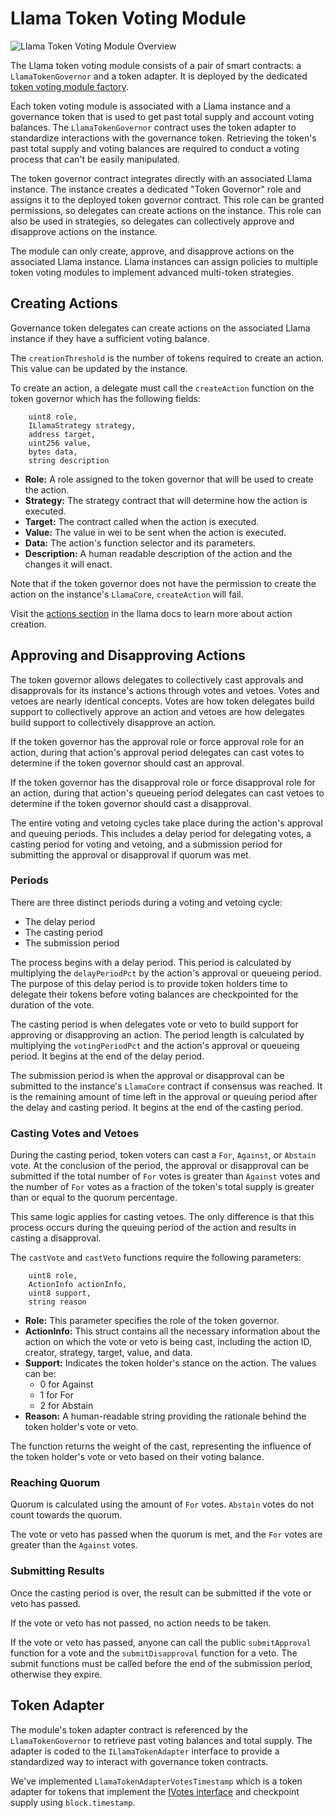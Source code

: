 # Llama Token Voting Module

![Llama Token Voting Module Overview](https://github.com/llamaxyz/llama/blob/main/diagrams/llama-token-voting-module-overview.png)

The Llama token voting module consists of a pair of smart contracts: a `LlamaTokenGovernor` and a token adapter.
It is deployed by the dedicated [token voting module factory](https://github.com/llamaxyz/llama/blob/main/docs/token-voting/token-voting-factory.md).

Each token voting module is associated with a Llama instance and a governance token that is used to get past total supply and account voting balances.
The `LlamaTokenGovernor` contract uses the token adapter to standardize interactions with the governance token.
Retrieving the token's past total supply and voting balances are required to conduct a voting process that can't be easily manipulated.

The token governor contract integrates directly with an associated Llama instance.
The instance creates a dedicated "Token Governor" role and assigns it to the deployed token governor contract.
This role can be granted permissions, so delegates can create actions on the instance.
This role can also be used in strategies, so delegates can collectively approve and disapprove actions on the instance.

The module can only create, approve, and disapprove actions on the associated Llama instance.
Llama instances can assign policies to multiple token voting modules to implement advanced multi-token strategies.

## Creating Actions

Governance token delegates can create actions on the associated Llama instance if they have a sufficient voting balance.

The `creationThreshold` is the number of tokens required to create an action. This value can be updated by the instance.

To create an action, a delegate must call the `createAction` function on the token governor which has the following fields:

```solidity
    uint8 role,
    ILlamaStrategy strategy,
    address target,
    uint256 value,
    bytes data,
    string description
```

- **Role:** A role assigned to the token governor that will be used to create the action.
- **Strategy:** The strategy contract that will determine how the action is executed.
- **Target:** The contract called when the action is executed.
- **Value:** The value in wei to be sent when the action is executed.
- **Data:** The action's function selector and its parameters.
- **Description:** A human readable description of the action and the changes it will enact.

Note that if the token governor does not have the permission to create the action on the instance's `LlamaCore`, `createAction` will fail.

Visit the [actions section](https://github.com/llamaxyz/llama/blob/main/docs/actions.md) in the llama docs to learn more about action creation.

## Approving and Disapproving Actions

The token governor allows delegates to collectively cast approvals and disapprovals for its instance's actions through votes and vetoes.
Votes and vetoes are nearly identical concepts. Votes are how token delegates build support to collectively approve an action and vetoes are how delegates build support to collectively disapprove an action.

If the token governor has the approval role or force approval role for an action, during that action's approval period delegates can cast votes to determine if the token governor should cast an approval.

If the token governor has the disapproval role or force disapproval role for an action, during that action's queueing period delegates can cast vetoes to determine if the token governor should cast a disapproval.

The entire voting and vetoing cycles take place during the action's approval and queuing periods. This includes a delay period for delegating votes, a casting period for voting and vetoing, and a submission period for submitting the approval or disapproval if quorum was met.

### Periods

There are three distinct periods during a voting and vetoing cycle:

- The delay period
- The casting period
- The submission period

The process begins with a delay period. This period is calculated by multiplying the `delayPeriodPct` by the action's approval or queueing period. The purpose of this delay period is to provide token holders time to delegate their tokens before voting balances are checkpointed for the duration of the vote.

The casting period is when delegates vote or veto to build support for approving or disapproving an action. The period length is calculated by multiplying the `votingPeriodPct` and the action's approval or queueing period. It begins at the end of the delay period.

The submission period is when the approval or disapproval can be submitted to the instance's `LlamaCore` contract if consensus was reached. It is the remaining amount of time left in the approval or queuing period after the delay and casting period. It begins at the end of the casting period.

### Casting Votes and Vetoes

During the casting period, token voters can cast a `For`, `Against`, or `Abstain` vote. At the conclusion of the period, the approval or disapproval can be submitted if the total number of `For` votes is greater than `Against` votes and the number of `For` votes as a fraction of the token's total supply is greater than or equal to the quorum percentage.

This same logic applies for casting vetoes. The only difference is that this process occurs during the queuing period of the action and results in casting a disapproval.

The `castVote` and `castVeto` functions require the following parameters:

```solidity
    uint8 role,
    ActionInfo actionInfo,
    uint8 support,
    string reason
```

- **Role:** This parameter specifies the role of the token governor.
- **ActionInfo:** This struct contains all the necessary information about the action on which the vote or veto is being cast, including the action ID, creator, strategy, target, value, and data.
- **Support:** Indicates the token holder's stance on the action. The values can be:
  - 0 for Against
  - 1 for For
  - 2 for Abstain
- **Reason:** A human-readable string providing the rationale behind the token holder's vote or veto.

The function returns the weight of the cast, representing the influence of the token holder's vote or veto based on their voting balance.

### Reaching Quorum

Quorum is calculated using the amount of `For` votes. `Abstain` votes do not count towards the quorum.

The vote or veto has passed when the quorum is met, and the `For` votes are greater than the `Against` votes.

### Submitting Results

Once the casting period is over, the result can be submitted if the vote or veto has passed.

If the vote or veto has not passed, no action needs to be taken.

If the vote or veto has passed, anyone can call the public `submitApproval` function for a vote and the `submitDisapproval` function for a veto. The submit functions must be called before the end of the submission period, otherwise they expire.

## Token Adapter

The module's token adapter contract is referenced by the `LlamaTokenGovernor` to retrieve past voting balances and total supply. The adapter is coded to the `ILlamaTokenAdapter` interface to provide a standardized way to interact with governance token contracts.

We've implemented `LlamaTokenAdapterVotesTimestamp` which is a token adapter for tokens that implement the [IVotes interface](https://github.com/OpenZeppelin/openzeppelin-contracts/blob/master/contracts/governance/utils/IVotes.sol) and checkpoint supply using `block.timestamp`.
